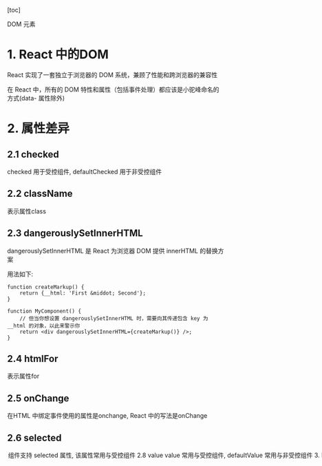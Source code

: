 [toc]

DOM 元素

# 1. React 中的DOM 
React 实现了一套独立于浏览器的 DOM 系统，兼顾了性能和跨浏览器的兼容性

在 React 中，所有的 DOM 特性和属性（包括事件处理）都应该是小驼峰命名的方式(data- 属性除外)

# 2. 属性差异
## 2.1 checked
checked 用于受控组件, defaultChecked  用于非受控组件

## 2.2 className
表示属性class

## 2.3 dangerouslySetInnerHTML
dangerouslySetInnerHTML 是 React 为浏览器 DOM 提供 innerHTML 的替换方案

用法如下:
```
function createMarkup() {
    return {__html: 'First &middot; Second'};
}

function MyComponent() {
    // 但当你想设置 dangerouslySetInnerHTML 时，需要向其传递包含 key 为 __html 的对象，以此来警示你
    return <div dangerouslySetInnerHTML={createMarkup()} />;
}
``` 

## 2.4 htmlFor
表示属性for

## 2.5 onChange
在HTML 中绑定事件使用的属性是onchange, React 中的写法是onChange

## 2.6 selected
<option> 组件支持 selected 属性, 该属性常用与受控组件

## 2.8 value
value 常用与受控组件, defaultValue 常用与非受控组件

# 3. React DOM 属性
```
accept acceptCharset accessKey action allowFullScreen alt async autoComplete
autoFocus autoPlay capture cellPadding cellSpacing challenge charSet checked
cite classID className colSpan cols content contentEditable contextMenu controls
controlsList coords crossOrigin data dateTime default defer dir disabled
download draggable encType form formAction formEncType formMethod formNoValidate
formTarget frameBorder headers height hidden high href hrefLang htmlFor
httpEquiv icon id inputMode integrity is keyParams keyType kind label lang list
loop low manifest marginHeight marginWidth max maxLength media mediaGroup method
min minLength multiple muted name noValidate nonce open optimum pattern
placeholder poster preload profile radioGroup readOnly rel required reversed
role rowSpan rows sandbox scope scoped scrolling seamless selected shape size
sizes span spellCheck src srcDoc srcLang srcSet start step style summary
tabIndex target title type useMap value width wmode wrap
```

# 4. 注意点
1. 你也可以使用自定义属性，但要注意属性名全都为小写
2. React 中, 所有的 SVG 属性也完全得到了支持
